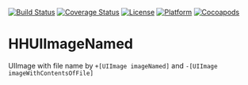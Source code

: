[![Build Status](https://api.travis-ci.org/hyukhur/HHUIImageNamed.png)](https://travis-ci.org/hyukhur/HHUIImageNamed)
[![Coverage Status](https://img.shields.io/coveralls/hyukhur/HHUIImageNamed.svg)](https://coveralls.io/r/hyukhur/HHUIImageNamed?branch=master)
[![License](https://go-shields.herokuapp.com/license-MIT-blue.png)](http://opensource.org/licenses/MIT) [![Platform](https://cocoapod-badges.herokuapp.com/p/HHUIImageNamed/badge.png)](https://github.com/hyukhur/HHUIImageNamed/tree/master/HHUIImageNamed/Classes)
[![Cocoapods](http://img.shields.io/cocoapods/p/HHUIImageNamed.svg)](http://cocoapods.org/?q=on%3Aios%20HHUIImageNamed)&nbsp;

HHUIImageNamed
==============

UIImage with file name by `+[UIImage imageNamed]` and `-[UIImage imageWithContentsOfFile]`
